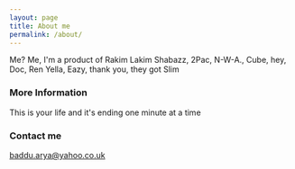 ```yaml
---
layout: page
title: About me
permalink: /about/
---
```


Me? Me, I'm a product of Rakim
Lakim Shabazz, 2Pac, N-W-A., Cube, hey, Doc, Ren
Yella, Eazy, thank you, they got Slim

### More Information

This is your life and it's ending one minute at a time
### Contact me

[baddu.arya@yahoo.co.uk](mailto:baddu.arya@yahoo.co.uk)
